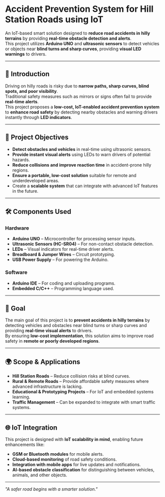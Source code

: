 # Accident Prevention System for Hill Station Roads using IoT

An IoT-based smart solution designed to **reduce road accidents in hilly terrains** by providing **real-time obstacle detection and alerts**.  
This project utilizes **Arduino UNO** and **ultrasonic sensors** to detect vehicles or objects near **blind turns and sharp curves**, providing **visual LED warnings** to drivers.

---

## 📖 Introduction
Driving on hilly roads is risky due to **narrow paths, sharp curves, blind spots, and poor visibility**.  
Traditional safety measures such as mirrors or signs often fail to provide **real-time alerts**.  
This project proposes a **low-cost, IoT-enabled accident prevention system** to **enhance road safety** by detecting nearby obstacles and warning drivers instantly through **LED indicators**.

---

## 🎯 Project Objectives
- **Detect obstacles and vehicles** in real-time using ultrasonic sensors.  
- **Provide instant visual alerts** using LEDs to warn drivers of potential hazards.  
- **Reduce collisions and improve reaction time** in accident-prone hilly regions.  
- **Ensure a portable, low-cost solution** suitable for remote and underdeveloped areas.  
- Create a **scalable system** that can integrate with advanced IoT features in the future.  

---

## 🛠️ Components Used

### **Hardware**
- **Arduino UNO** – Microcontroller for processing sensor inputs.  
- **Ultrasonic Sensors (HC-SR04)** – For non-contact obstacle detection.  
- **LEDs** – Visual indicators for real-time driver alerts.  
- **Breadboard & Jumper Wires** – Circuit prototyping.  
- **USB Power Supply** – For powering the Arduino.  

### **Software**
- **Arduino IDE** – For coding and uploading programs.  
- **Embedded C/C++** – Programming language used.  

---

## 🎯 Goal
The main goal of this project is to **prevent accidents in hilly terrains** by detecting vehicles and obstacles near blind turns or sharp curves and providing **real-time visual alerts** to drivers.  
By ensuring **low-cost implementation**, this solution aims to improve road safety in **remote or poorly developed regions**.

---

## 🌍 Scope & Applications
- **Hill Station Roads** – Reduce collision risks at blind curves.  
- **Rural & Remote Roads** – Provide affordable safety measures where advanced infrastructure is lacking.  
- **Educational & Prototyping Projects** – For IoT and embedded systems learning.  
- **Traffic Management** – Can be expanded to integrate with smart traffic systems.  

---

## 🌐 IoT Integration
This project is designed with **IoT scalability in mind**, enabling future enhancements like:
- **GSM or Bluetooth modules** for mobile alerts.  
- **Cloud-based monitoring** of road safety conditions.  
- **Integration with mobile apps** for live updates and notifications.  
- **AI-based obstacle classification** for distinguishing between vehicles, animals, and other objects.  

---

*"A safer road begins with a smarter solution."*
